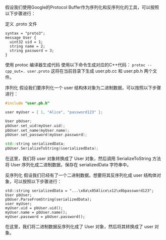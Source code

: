 假设我们使用Google的Protocol Buffer作为序列化和反序列化的工具，可以按照以下步骤进行：

定义 .proto 文件

```
syntax = "proto3";
message User {
  uint32 uid = 1;
  string name = 2;
  string password = 3;
}
```

使用 protoc 编译器生成代码
使用以下命令生成对应的C++代码：
`protoc --cpp_out=. user.proto`
这将在当前目录下生成 user.pb.cc 和 user.pb.h 两个文件。

序列化
假设我们要序列化一个 user 结构体对象为二进制数据，可以按照以下步骤进行：

```c++
#include "user.pb.h"

user myUser = { 1, "Alice", "password123" };

User pbUser;
pbUser.set_uid(myUser.uid);
pbUser.set_name(myUser.name);
pbUser.set_password(myUser.password);

std::string serializedData;
pbUser.SerializeToString(&serializedData);
```


在这里，我们将 user 对象转换成了 User 对象，然后调用 SerializeToString 方法将 User 序列化成二进制数据，保存在 serializedData 字符串中。

反序列化
假设我们已经有了一个二进制数据，想要将其反序列化成 user 结构体对象，可以按照以下步骤进行：

```
std::string serializedData = "...\x0a\x05Alice\x12\x0bpassword123";
User pbUser;
pbUser.ParseFromString(serializedData);
user myUser;
myUser.uid = pbUser.uid();
myUser.name = pbUser.name();
myUser.password = pbUser.password();
```


在这里，我们将二进制数据反序列化成了 User 对象，然后将其转换成了 user 对象。